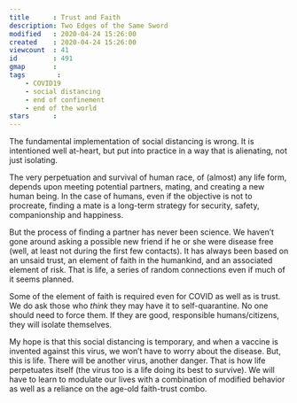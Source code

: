 ```yaml
---
title      : Trust and Faith
description: Two Edges of the Same Sword
modified   : 2020-04-24 15:26:00
created    : 2020-04-24 15:26:00
viewcount  : 41
id         : 491
gmap       : 
tags        :
    - COVID19
    - social distancing
    - end of confinement
    - end of the world
stars      : 
---
```


The fundamental implementation of social distancing is wrong. It is intentioned well at-heart, but put into practice in a way that is alienating, not just isolating. 

The very perpetuation and survival of human race, of (almost) any life form, depends upon meeting potential partners, mating, and creating a new human being. In the case of humans, even if the objective is not to procreate, finding a mate is a long-term strategy for security, safety, companionship and happiness. 

But the process of finding a partner has never been science. We haven’t gone around asking a possible new friend if he or she were disease free (well, at least not during the first few contacts). It has always been based on an unsaid trust, an element of faith in the humankind, and an associated element of risk. That is life, a series of random connections even if much of it seems planned. 

Some of the element of faith is required even for COVID as well as is trust. We do ask those who *think* they may have it to self-quarantine. No one should need to force them. If they are good, responsible humans/citizens, they will isolate themselves. 

My hope is that this social distancing is temporary, and when a vaccine is invented against this virus, we won’t have to worry about the disease. But, this is life. There will be another virus, another danger. That is how life perpetuates itself (the virus too is a life doing its best to survive). We will have to learn to modulate our lives with a combination of modified behavior as well as a reliance on the age-old faith-trust combo.